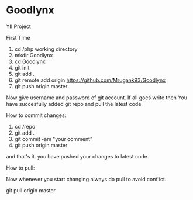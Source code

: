 # Goodlynx
YII Project

First Time 

1. cd /php working directory
2. mkdir Goodlynx
3. cd Goodlynx
4. git init
5. git add .
6. git remote add origin https://github.com/Mrugank93/Goodlynx
7. git push origin master

Now give username and password of git account.
If all goes write then You have succesfully added git repo and pull the latest code.

How to commit changes:

1. cd /repo
2. git add .
3. git commit -am "your comment"
4. git push origin master

and that's it. you have pushed your changes to latest code.

How to pull: 

Now whenever you start changing always do pull to avoid conflict.

git pull origin master

  
